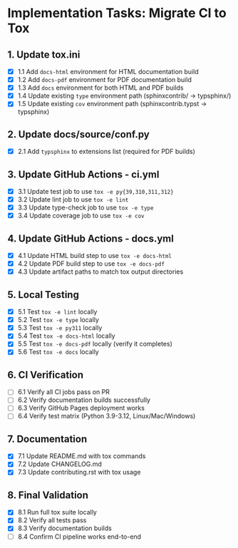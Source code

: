 # Implementation Tasks: Migrate CI to Tox

## 1. Update tox.ini

- [x] 1.1 Add `docs-html` environment for HTML documentation build
- [x] 1.2 Add `docs-pdf` environment for PDF documentation build
- [x] 1.3 Add `docs` environment for both HTML and PDF builds
- [x] 1.4 Update existing `type` environment path (sphinxcontrib/ → typsphinx/)
- [x] 1.5 Update existing `cov` environment path (sphinxcontrib.typst → typsphinx)

## 2. Update docs/source/conf.py

- [x] 2.1 Add `typsphinx` to extensions list (required for PDF builds)

## 3. Update GitHub Actions - ci.yml

- [x] 3.1 Update test job to use `tox -e py{39,310,311,312}`
- [x] 3.2 Update lint job to use `tox -e lint`
- [x] 3.3 Update type-check job to use `tox -e type`
- [x] 3.4 Update coverage job to use `tox -e cov`

## 4. Update GitHub Actions - docs.yml

- [x] 4.1 Update HTML build step to use `tox -e docs-html`
- [x] 4.2 Update PDF build step to use `tox -e docs-pdf`
- [x] 4.3 Update artifact paths to match tox output directories

## 5. Local Testing

- [x] 5.1 Test `tox -e lint` locally
- [x] 5.2 Test `tox -e type` locally
- [x] 5.3 Test `tox -e py311` locally
- [x] 5.4 Test `tox -e docs-html` locally
- [x] 5.5 Test `tox -e docs-pdf` locally (verify it completes)
- [x] 5.6 Test `tox -e docs` locally

## 6. CI Verification

- [ ] 6.1 Verify all CI jobs pass on PR
- [ ] 6.2 Verify documentation builds successfully
- [ ] 6.3 Verify GitHub Pages deployment works
- [ ] 6.4 Verify test matrix (Python 3.9-3.12, Linux/Mac/Windows)

## 7. Documentation

- [x] 7.1 Update README.md with tox commands
- [x] 7.2 Update CHANGELOG.md
- [x] 7.3 Update contributing.rst with tox usage

## 8. Final Validation

- [x] 8.1 Run full tox suite locally
- [x] 8.2 Verify all tests pass
- [x] 8.3 Verify documentation builds
- [ ] 8.4 Confirm CI pipeline works end-to-end
